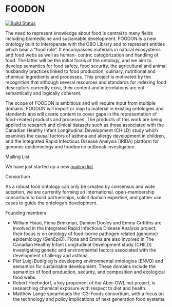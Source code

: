 # FOODON
[![Build Status](https://travis-ci.org/FoodOntology/foodon.svg?branch=master)](https://travis-ci.org/FoodOntology/foodon)


The need to represent knowledge about food is central to many fields including biomedicine and sustainable development. FOODON is a new ontology built to interoperate with the OBO Library and to represent entities which bear a “food role”. It encompasses materials in natural ecosystems and food webs as well as human- centric categorization and handling of food. The latter will be the initial focus of the ontology, and we aim to develop semantics for food safety, food security, the agricultural and animal husbandry practices linked to food production, culinary, nutritional and chemical ingredients and processes. This project is motivated by the recognition that although several resources and standards for indexing food descriptors currently exist, their content and interrelations are not semantically and logically coherent.

The scope of FOODON is ambitious and will require input from multiple domains. FOODON will import or map to material in existing ontologies and standards and will create content to cover gaps in the representation of food-related products and processes. The products of this work are being applied to research and clinical datasets such as those associated with the Canadian Healthy Infant Longitudinal Development (CHILD) study which examines the causal factors of asthma and allergy development in children, and the Integrated Rapid Infectious Disease Analysis (IRIDA) platform for genomic epidemiology and foodborne outbreak investigation.

Mailing List

We have just started up a new [mailing list](https://groups.google.com/forum/#!forum/foodon-consortium/join)

Consortium

As a robust food ontology can only be created by consensus and wide adoption, we are currently forming an international, open-membership consortium to build partnerships, solicit domain expertise, and gather use cases to guide the ontology’s development.

Founding members

* William Hsiao, Fiona Brinkman, Damion Dooley and Emma Griffiths are involved in the Integrated Rapid Infectious Disease Analysis project; their focus is on ontology of food-borne pathogen related (genomic) epidemiology (GenEpiO). Fiona and Emma are also involved in The Canadian Healthy Infant Longitudinal Development study (CHILD) investigating genetic and environmental factors associated with the development of allergy and asthma.
* Pier Luigi Buttigieg is developing environmental ontologies (ENVO) and semantics for sustainable development. These domains include the semantics of food production, security, and composition and ecological food webs.
* Robert Hoehndorf, a key proponent of the Aber-OWL.net project, is researching chemical exposure with respect to diet and health.
* Matthew Lange spearheads the IC3-Foods consortium, with a focus on the technology and policy implications of next generation food systems.

